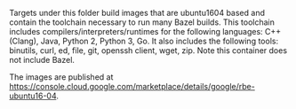 Targets under this folder build images that are ubuntu1604 based and contain the
toolchain necessary to run many Bazel builds. This toolchain includes
compilers/interpreters/runtimes for the following languages: C++ (Clang), Java,
Python 2, Python 3, Go. It also includes the following tools: binutils, curl,
ed, file, git, openssh client, wget, zip. Note this container does not include Bazel.

The images are published at https://console.cloud.google.com/marketplace/details/google/rbe-ubuntu16-04.